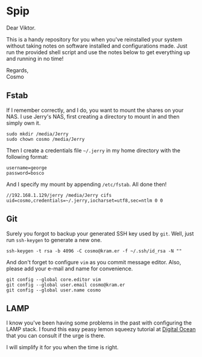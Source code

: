 # Spip

Dear Viktor.

This is a handy repository for you when you've reinstalled your system without taking notes on software installed and configurations made. Just run the provided shell script and use the notes below to get everything up and running in no time!

Regards,  
Cosmo

## Fstab

If I remember correctly, and I do, you want to mount the shares on your NAS. I use Jerry's NAS, first creating a directory to mount in and then simply own it.

    sudo mkdir /media/Jerry
    sudo chown cosmo /media/Jerry
    
Then I create a credentials file `~/.jerry` in my home directory with the following format:

    username=george
    password=bosco

And I specify my mount by appending `/etc/fstab`. All done then!

    //192.168.1.129/jerry /media/Jerry cifs uid=cosmo,credentials=~/.jerry,iocharset=utf8,sec=ntlm 0 0

## Git

Surely you forgot to backup your generated SSH key used by `git`. Well, just run `ssh-keygen` to generate a new one.

    ssh-keygen -t rsa -b 4096 -C cosmo@kram.er -f ~/.ssh/id_rsa -N ""

And don't forget to configure `vim` as you commit message editor. Also, please add your e-mail and name for convenience.

    git config --global core.editor vim
    git config --global user.email cosmo@kram.er
    git config --global user.name cosmo

## LAMP

I know you've been having some problems in the past with configuring the LAMP stack. I found this easy peasy lemon squeezy tutorial at [Digital Ocean](https://www.digitalocean.com/community/tutorials/how-to-install-linux-apache-mysql-php-lamp-stack-on-ubuntu-16-04) that you can consult if the urge is there.

I will simplify it for you when the time is right.
